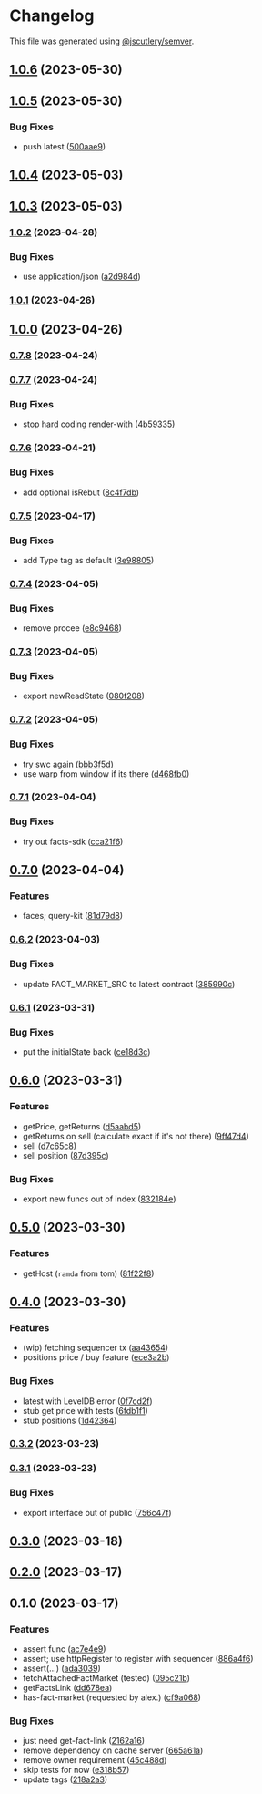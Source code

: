 # Changelog

This file was generated using [@jscutlery/semver](https://github.com/jscutlery/semver).

## [1.0.6](https://github.com/permafacts/facts-kit/compare/facts-sdk-1.0.5...facts-sdk-1.0.6) (2023-05-30)

## [1.0.5](https://github.com/permafacts/facts-kit/compare/facts-sdk-1.0.4...facts-sdk-1.0.5) (2023-05-30)


### Bug Fixes

* push latest ([500aae9](https://github.com/permafacts/facts-kit/commit/500aae9374a3d0df50543f2d8e8826c6167760a6))

## [1.0.4](https://github.com/permafacts/facts-kit/compare/facts-sdk-1.0.3...facts-sdk-1.0.4) (2023-05-03)

## [1.0.3](https://github.com/permafacts/facts-kit/compare/facts-sdk-1.0.2...facts-sdk-1.0.3) (2023-05-03)

### [1.0.2](https://github.com/permafacts/facts-kit/compare/facts-sdk-1.0.1...facts-sdk-1.0.2) (2023-04-28)


### Bug Fixes

* use application/json ([a2d984d](https://github.com/permafacts/facts-kit/commit/a2d984de2728314d44c1b946dae2343bf6f270ea))

### [1.0.1](https://github.com/permafacts/facts-kit/compare/facts-sdk-1.0.0...facts-sdk-1.0.1) (2023-04-26)

## [1.0.0](https://github.com/permafacts/facts-kit/compare/facts-sdk-0.7.8...facts-sdk-1.0.0) (2023-04-26)

### [0.7.8](https://github.com/permafacts/facts-kit/compare/facts-sdk-0.7.7...facts-sdk-0.7.8) (2023-04-24)

### [0.7.7](https://github.com/permafacts/facts-kit/compare/facts-sdk-0.7.6...facts-sdk-0.7.7) (2023-04-24)


### Bug Fixes

* stop hard coding render-with ([4b59335](https://github.com/permafacts/facts-kit/commit/4b59335283b93d375b452b97efcaf6cbfbee889f))

### [0.7.6](https://github.com/permafacts/facts-kit/compare/facts-sdk-0.7.5...facts-sdk-0.7.6) (2023-04-21)


### Bug Fixes

* add optional isRebut ([8c4f7db](https://github.com/permafacts/facts-kit/commit/8c4f7db678e50fb3ddacc20bb31b81b3fa62aa27))

### [0.7.5](https://github.com/permafacts/facts-kit/compare/facts-sdk-0.7.4...facts-sdk-0.7.5) (2023-04-17)


### Bug Fixes

* add Type tag as default ([3e98805](https://github.com/permafacts/facts-kit/commit/3e98805998ac9692e4f0c405b418d039dcd9a26c))

### [0.7.4](https://github.com/permafacts/facts-kit/compare/facts-sdk-0.7.3...facts-sdk-0.7.4) (2023-04-05)


### Bug Fixes

* remove procee ([e8c9468](https://github.com/permafacts/facts-kit/commit/e8c9468c688812814908a7022fae28a65630d43e))

### [0.7.3](https://github.com/permafacts/facts-kit/compare/facts-sdk-0.7.2...facts-sdk-0.7.3) (2023-04-05)


### Bug Fixes

* export newReadState ([080f208](https://github.com/permafacts/facts-kit/commit/080f2083e64af16fbda316b8689d7cdb63541d1b))

### [0.7.2](https://github.com/permafacts/facts-kit/compare/facts-sdk-0.7.1...facts-sdk-0.7.2) (2023-04-05)


### Bug Fixes

* try swc again ([bbb3f5d](https://github.com/permafacts/facts-kit/commit/bbb3f5d4d427d780ca0505b7cea27853c422a842))
* use warp from window if its there ([d468fb0](https://github.com/permafacts/facts-kit/commit/d468fb057228dc238cc34c8cc7b3f75e8a4f1384))

### [0.7.1](https://github.com/permafacts/facts-kit/compare/facts-sdk-0.7.0...facts-sdk-0.7.1) (2023-04-04)


### Bug Fixes

* try out facts-sdk ([cca21f6](https://github.com/permafacts/facts-kit/commit/cca21f610e944bdf1c88bbabbccadb382dfc2a79))

## [0.7.0](https://github.com/permafacts/facts-kit/compare/facts-sdk-0.6.2...facts-sdk-0.7.0) (2023-04-04)


### Features

* faces; query-kit ([81d79d8](https://github.com/permafacts/facts-kit/commit/81d79d81765ef73df73d25fc388167db8f4044e1))

### [0.6.2](https://github.com/permafacts/facts-kit/compare/facts-sdk-0.6.1...facts-sdk-0.6.2) (2023-04-03)


### Bug Fixes

* update FACT_MARKET_SRC to latest contract ([385990c](https://github.com/permafacts/facts-kit/commit/385990c30a04fecf708f778b55a972e6c13ab75c))

### [0.6.1](https://github.com/permafacts/facts-kit/compare/facts-sdk-0.6.0...facts-sdk-0.6.1) (2023-03-31)


### Bug Fixes

* put the initialState back ([ce18d3c](https://github.com/permafacts/facts-kit/commit/ce18d3cb5b2b1e81420cc745029341505c07caf5))

## [0.6.0](https://github.com/permafacts/facts-kit/compare/facts-sdk-0.5.0...facts-sdk-0.6.0) (2023-03-31)


### Features

* getPrice, getReturns ([d5aabd5](https://github.com/permafacts/facts-kit/commit/d5aabd5e64ce56d3ef845aa0fac76325884a3362))
* getReturns on sell (calculate exact if it's not there) ([9ff47d4](https://github.com/permafacts/facts-kit/commit/9ff47d4ae194f626f92b8523ed21f8f6550f1a4c))
* sell ([d7c65c8](https://github.com/permafacts/facts-kit/commit/d7c65c8100dd56eed74fd98e71800652feec1a13))
* sell position ([87d395c](https://github.com/permafacts/facts-kit/commit/87d395c2fde73ed825eb6c29501645f974293326))


### Bug Fixes

* export new funcs out of index ([832184e](https://github.com/permafacts/facts-kit/commit/832184e378ed0a520f90e083814a868705a26039))

## [0.5.0](https://github.com/permafacts/facts-kit/compare/facts-sdk-0.4.0...facts-sdk-0.5.0) (2023-03-30)


### Features

* getHost (`ramda` from tom) ([81f22f8](https://github.com/permafacts/facts-kit/commit/81f22f80306875075f0353a5581e7bb5f53cf8b3))

## [0.4.0](https://github.com/permafacts/facts-kit/compare/facts-sdk-0.3.2...facts-sdk-0.4.0) (2023-03-30)


### Features

* (wip) fetching sequencer tx ([aa43654](https://github.com/permafacts/facts-kit/commit/aa43654ce63d3d10e1e896a85fa4f35f65502a0e))
* positions price / buy feature ([ece3a2b](https://github.com/permafacts/facts-kit/commit/ece3a2b598f027c814c08f1c648916c8bcd941b5))


### Bug Fixes

* latest with LevelDB error ([0f7cd2f](https://github.com/permafacts/facts-kit/commit/0f7cd2f8e8c208cd61f2664ffca604e60d8f9850))
* stub get price with tests ([6fdb1f1](https://github.com/permafacts/facts-kit/commit/6fdb1f14b9394d71768d07cb23393b9e3469b84e))
* stub positions ([1d42364](https://github.com/permafacts/facts-kit/commit/1d423641a5ec6902eaaefeab1657a49d9dd2e1e9))

### [0.3.2](https://github.com/permafacts/facts-kit/compare/facts-sdk-0.3.1...facts-sdk-0.3.2) (2023-03-23)

### [0.3.1](https://github.com/permafacts/facts-kit/compare/facts-sdk-0.3.0...facts-sdk-0.3.1) (2023-03-23)


### Bug Fixes

* export interface out of public ([756c47f](https://github.com/permafacts/facts-kit/commit/756c47f0b2cb683ee704a780678b60331b2fde8f))

## [0.3.0](https://github.com/permafacts/facts-kit/compare/facts-sdk-0.2.0...facts-sdk-0.3.0) (2023-03-18)

## [0.2.0](https://github.com/permafacts/facts-kit/compare/facts-sdk-0.1.0...facts-sdk-0.2.0) (2023-03-17)

## 0.1.0 (2023-03-17)


### Features

* assert func ([ac7e4e9](https://github.com/permafacts/facts-kit/commit/ac7e4e9424523aa725b750efa47b0425b0379fce))
* assert; use httpRegister to register with sequencer ([886a4f6](https://github.com/permafacts/facts-kit/commit/886a4f6babf996d18cc1be8bd19eca6b5bd6479f))
* assert(...) ([ada3039](https://github.com/permafacts/facts-kit/commit/ada303927a7faa9a40d73a1d1f3487751be3abe8))
* fetchAttachedFactMarket (tested) ([095c21b](https://github.com/permafacts/facts-kit/commit/095c21b1c2de73291d2f5e1704fd0c2eaeb14659))
* getFactsLink ([dd678ea](https://github.com/permafacts/facts-kit/commit/dd678eacb05d8b2e4da3dc8ee5189f830f1f4001))
* has-fact-market (requested by alex.) ([cf9a068](https://github.com/permafacts/facts-kit/commit/cf9a068c77f456583c14130f23788687d94b1735))


### Bug Fixes

* just need get-fact-link ([2162a16](https://github.com/permafacts/facts-kit/commit/2162a1652a22c1a3cb857dabb06ddcafcd67e0bb))
* remove dependency on cache server ([665a61a](https://github.com/permafacts/facts-kit/commit/665a61ab76c38ffaff16e8ededd7600f27cf19f5))
* remove owner requirement ([45c488d](https://github.com/permafacts/facts-kit/commit/45c488deaf50e05f955ada39030872efc18ad97e))
* skip tests for now ([e318b57](https://github.com/permafacts/facts-kit/commit/e318b57e3d3b31021334af1179b21a9186a80f77))
* update tags ([218a2a3](https://github.com/permafacts/facts-kit/commit/218a2a3fba937a1d1f04587c0929e002b4a21c13))
